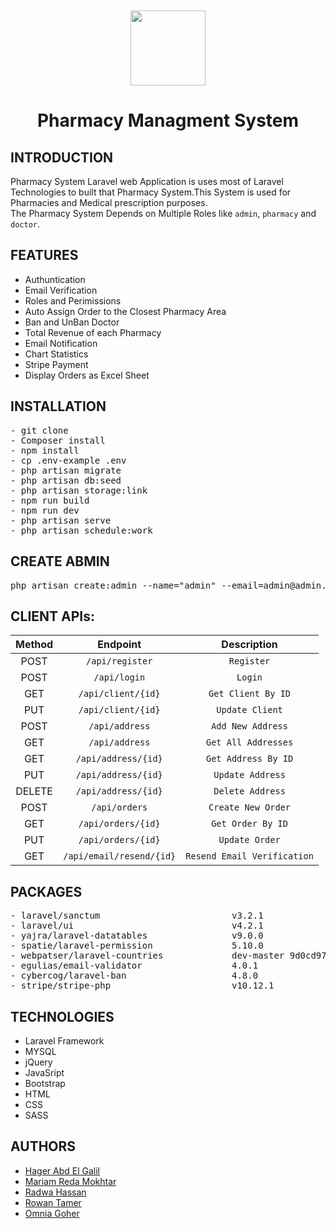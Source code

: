 <p align="center" style="margin-top:2%;margin-bottom:2%;">
  <img style = "width:120px; height:120px;" src="https://user-images.githubusercontent.com/81237428/230607665-ef41d0f9-52e6-4e21-b87d-6322b338e57c.gif" />
<h1 align="center" >Pharmacy Managment System</h1>
</p>

## INTRODUCTION
Pharmacy System Laravel web Application is 
uses most of Laravel Technologies to built that Pharmacy System.This System is used for Pharmacies and Medical prescription purposes.</br>
The Pharmacy System Depends on Multiple Roles like `admin`, `pharmacy` and `doctor`.


## FEATURES
- Authuntication
- Email Verification
- Roles and Perimissions
- Auto Assign Order to the Closest Pharmacy Area
- Ban and UnBan Doctor
- Total Revenue of each Pharmacy 
- Email Notification
- Chart Statistics
- Stripe Payment
- Display Orders as Excel Sheet

## INSTALLATION
<pre>
- git clone 
- Composer install
- npm install
- cp .env-example .env
- php artisan migrate
- php artisan db:seed
- php artisan storage:link
- npm run build
- npm run dev
- php artisan serve
- php artisan schedule:work
</pre>
 
 ## CREATE ABMIN 
<pre>
php artisan create:admin --name="admin" --email=admin@admin.com --password=******
</pre>

## CLIENT APIs:
<div align="center" style="width:100%">
    
|  Method  |      Endpoint            | Description | 
| :---:    |         :---:            | :---: |   
| POST     | `/api/register`          | `Register` |
| POST     | `/api/login`             | `Login`  | 
| GET      | `/api/client/{id}`       | `Get Client By ID` | 
| PUT      | `/api/client/{id}`       | `Update Client` | 
| POST     | `/api/address`           | `Add New Address` | 
| GET      | `/api/address`           | `Get All Addresses` | 
| GET      | `/api/address/{id}`      | `Get Address By ID` | 
| PUT      | `/api/address/{id}`      | `Update Address` | 
| DELETE   | `/api/address/{id}`      | `Delete Address` | 
| POST     | `/api/orders`            | `Create New Order` | 
| GET      | `/api/orders/{id}`       | `Get Order By ID` | 
| PUT      | `/api/orders/{id}`       | `Update Order` | 
| GET      | `/api/email/resend/{id}` | `Resend Email Verification` | 
    
</div>    
   
## PACKAGES
<pre>
- laravel/sanctum                         v3.2.1                Laravel Sanctum provides a featherweight authentication
- laravel/ui                              v4.2.1                Laravel UI utilities and presets
- yajra/laravel-datatables                v9.0.0                Laravel DataTables Complete Package
- spatie/laravel-permission               5.10.0                Permission handling for Laravel 6.0 and up
- webpatser/laravel-countries             dev-master 9d0cd97    Laravel Countries is a bundle for Laravel, providing Al   
- egulias/email-validator                 4.0.1                 A library for validating emails against several RFCs
- cybercog/laravel-ban                    4.8.0                 Laravel Ban simplify blocking and banning Eloquent models  
- stripe/stripe-php                       v10.12.1              Stripe PHP Library
</pre>

## TECHNOLOGIES
- Laravel Framework
- MYSQL
- jQuery
- JavaSript
- Bootstrap
- HTML
- CSS
- SASS

## AUTHORS
  - [Hager Abd El Galil](https://github.com/Hager-Abd-El-Galil)
  - [Mariam Reda Mokhtar](https://github.com/Mariam-Mokhtar)
  - [Radwa Hassan](https://github.com/RadwaHassan99)
  - [Rowan Tamer](https://github.com/rowantamer)
  - [Omnia Goher](https://github.com/Omnia-Goher)
  
<!-- ## ERD
<p align="center" >
  <img style = "width:800px; height:500px;border-radius:50%;" src="https://user-images.githubusercontent.com/63107268/230602218-ddbb990e-1048-45cc-970f-bb6b5567c610.png" />
</p> -->


